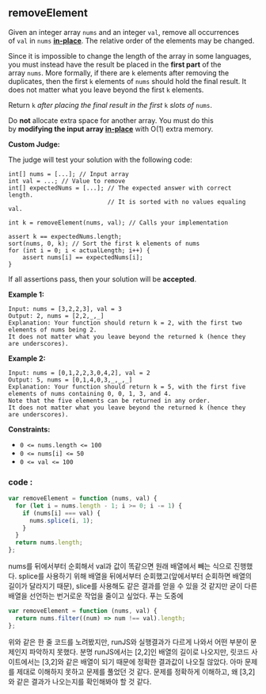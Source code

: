 ## removeElement

Given an integer array `nums` and an integer `val`, remove all occurrences of `val` in `nums` **[in-place](https://en.wikipedia.org/wiki/In-place_algorithm)**. The relative order of the elements may be changed.

Since it is impossible to change the length of the array in some languages, you must instead have the result be placed in the **first part** of the array `nums`. More formally, if there are `k` elements after removing the duplicates, then the first `k` elements of `nums` should hold the final result. It does not matter what you leave beyond the first `k` elements.

Return `k` *after placing the final result in the first* `k` *slots of* `nums`.

Do **not** allocate extra space for another array. You must do this by **modifying the input array [in-place](https://en.wikipedia.org/wiki/In-place_algorithm)** with O(1) extra memory.

**Custom Judge:**

The judge will test your solution with the following code:

```
int[] nums = [...]; // Input array
int val = ...; // Value to remove
int[] expectedNums = [...]; // The expected answer with correct length.
                            // It is sorted with no values equaling val.

int k = removeElement(nums, val); // Calls your implementation

assert k == expectedNums.length;
sort(nums, 0, k); // Sort the first k elements of nums
for (int i = 0; i < actualLength; i++) {
    assert nums[i] == expectedNums[i];
}

```

If all assertions pass, then your solution will be **accepted**.

**Example 1:**

```
Input: nums = [3,2,2,3], val = 3
Output: 2, nums = [2,2,_,_]
Explanation: Your function should return k = 2, with the first two elements of nums being 2.
It does not matter what you leave beyond the returned k (hence they are underscores).

```

**Example 2:**

```
Input: nums = [0,1,2,2,3,0,4,2], val = 2
Output: 5, nums = [0,1,4,0,3,_,_,_]
Explanation: Your function should return k = 5, with the first five elements of nums containing 0, 0, 1, 3, and 4.
Note that the five elements can be returned in any order.
It does not matter what you leave beyond the returned k (hence they are underscores).

```

**Constraints:**

- `0 <= nums.length <= 100`
- `0 <= nums[i] <= 50`
- `0 <= val <= 100`

### code :

```jsx
var removeElement = function (nums, val) {
  for (let i = nums.length - 1; i >= 0; i -= 1) {
    if (nums[i] === val) {
      nums.splice(i, 1);
    }
  }
  return nums.length;
};
```

nums를 뒤에서부터 순회해서 val과 값이 똑같으면 원래 배열에서 빼는 식으로 진행했다. splice를 사용하기 위해 배열을 뒤에서부터 순회했고(앞에서부터 순회하면 배열의 길이가 달라지기 때문), slice를 사용해도 같은 결과를 얻을 수 있을 것 같지만 굳이 다른 배열을 선언하는 번거로운 작업을 줄이고 싶었다. 푸는 도중에

```jsx
var removeElement = function (nums, val) {
  return nums.filter((num) => num !== val).length;
};
```

위와 같은 한 줄 코드를 노려봤지만, runJS와 실행결과가 다르게 나와서 어떤 부분이 문제인지 파악하지 못했다. 분명 runJS에서는 [2,2]인 배열의 길이로 나오지만, 릿코드 사이트에서는 [3,2]와 같은 배열이 되기 때문에 정확한 결과값이 나오질 않았다. 아마 문제를 제대로 이해하지 못하고 문제를 풀었던 것 같다. 문제를 정확하게 이해하고, 왜 [3,2]와 같은 결과가 나오는지를 확인해봐야 할 것 같다.
